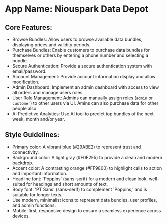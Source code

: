 # **App Name**: Niouspark Data Depot

## Core Features:

- Browse Bundles: Allow users to browse available data bundles, displaying prices and validity periods.
- Purchase Bundles: Enable customers to purchase data bundles for themselves or others by entering a phone number and selecting a bundle.
- Secure Authentication: Provide a secure authentication system with email/password.
- Account Management: Provide account information display and allow modification.
- Admin Dashboard: Implement an admin dashboard with access to view all orders and manage users roles.
- User Role Management: Admins can manually assign roles (`admin` or `customer`) to other users via UI. Amins can also purchase data for other people also
- AI Predictive Analytics: Use AI tool to predict top bundles of the next week, month and/or year.

## Style Guidelines:

- Primary color: A vibrant blue (#29ABE2) to represent trust and connectivity.
- Background color: A light gray (#F0F2F5) to provide a clean and modern backdrop.
- Accent color: A contrasting orange (#FF9800) to highlight calls to action and important information.
- Headline font: 'Poppins' (sans-serif) for a modern and clean look, well-suited for headings and short amounts of text.
- Body font: 'PT Sans' (sans-serif) to complement 'Poppins,' and is suitable for longer texts.
- Use modern, minimalist icons to represent data bundles, user profiles, and admin functions.
- Mobile-first, responsive design to ensure a seamless experience across devices.